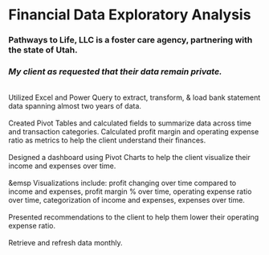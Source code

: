 # **Financial Data Exploratory Analysis**
### Pathways to Life, LLC is a foster care agency, partnering with the state of Utah.
### <i>My client as requested that their data remain private.</i>


<br>	Utilized Excel and Power Query to extract, transform, & load bank statement data spanning almost two years of data. </br>
<br>	Created Pivot Tables and calculated fields to summarize data across time and transaction categories. Calculated profit margin and operating expense ratio as metrics to help the client understand their finances.</br>
<br>	Designed a dashboard using Pivot Charts to help the client visualize their income and expenses over time.</br>
<br>  &emsp Visualizations include: profit changing over time compared to income and expenses, profit margin % over time, operating expense ratio over time, categorization of income and expenses, expenses over time. </br>
<br>	Presented recommendations to the client to help them lower their operating expense ratio.</br>
<br>  Retrieve and refresh data monthly.</br>
